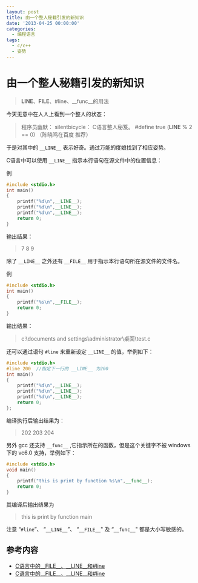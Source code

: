 ```yaml
---
layout: post
title: 由一个整人秘籍引发的新知识
date: '2013-04-25 00:00:00'
categories:
  - 编程语言
tags:
  - c/c++
  - 姿势
---
```


# 由一个整人秘籍引发的新知识

> __LINE__、__FILE__、#line、__func__的用法

今天无意中在人人上看到一个整人的状态：

>程序员幽默： silentbicycle： C语言整人秘笈。 #define true (__LINE__ % 2 == 0) （陈晓鸣在百度 推荐）

于是对其中的 `__LINE__` 表示好奇。通过万能的度娘找到了相应姿势。

C语言中可以使用 `__LINE__` 指示本行语句在源文件中的位置信息：

例

```cpp
#include <stdio.h>
int main()
{
    printf("%d\n",__LINE__);
    printf("%d\n",__LINE__);
    printf("%d\n",__LINE__);
    return 0;
}
```

输出结果：

> 7
> 8
> 9

除了 `__LINE__` 之外还有 `__FILE__` 用于指示本行语句所在源文件的文件名。

例

```cpp
#include <stdio.h>
int main()
{
    printf("%s\n",__FILE__);
    return 0;
}
```

输出结果：

> c:\documents and settings\administrator\桌面\test.c

还可以通过语句 `#line` 来重新设定 `__LINE__` 的值，举例如下：

```cpp
#include <stdio.h>
#line 200  //指定下一行的 __LINE__ 为200
int main()
{
    printf("%d\n",__LINE__);
    printf("%d\n",__LINE__);
    printf("%d\n",__LINE__);
    return 0;
};
```

编译执行后输出结果为：

> 202
> 203
> 204

另外 gcc 还支持 `__func__` ,它指示所在的函数，但是这个关键字不被 windows 下的 vc6.0 支持，举例如下：

```cpp
#include <stdio.h>
void main()
{
    printf("this is print by function %s\n",__func__);
    return 0;
}
```

其编译后输出结果为

> this is print by function main

注意 “`#line`”、 “`__LINE__`”、 “`__FILE__`" 及 “`__func__`" 都是大小写敏感的。

## 参考内容

+ [C语言中的__FILE__、__LINE__和#line](http://blog.csdn.net/taric_ma/article/details/7517949)
+ [C语言中的__FILE__、__LINE__和#line](http://hi.baidu.com/419836321/item/9e0ed112a7d22a061894ecc7)
